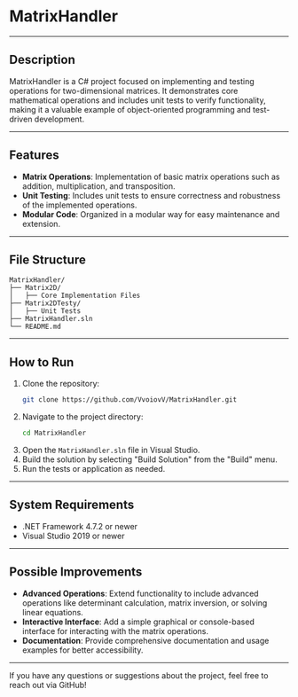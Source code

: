 # MatrixHandler

---

## Description
MatrixHandler is a C# project focused on implementing and testing operations for two-dimensional matrices. It demonstrates core mathematical operations and includes unit tests to verify functionality, making it a valuable example of object-oriented programming and test-driven development.

---

## Features
- **Matrix Operations**: Implementation of basic matrix operations such as addition, multiplication, and transposition.
- **Unit Testing**: Includes unit tests to ensure correctness and robustness of the implemented operations.
- **Modular Code**: Organized in a modular way for easy maintenance and extension.

---

## File Structure
```
MatrixHandler/
├── Matrix2D/
│   ├── Core Implementation Files
├── Matrix2DTesty/
│   ├── Unit Tests
├── MatrixHandler.sln
└── README.md
```

---

## How to Run
1. Clone the repository:
   ```bash
   git clone https://github.com/VvoiovV/MatrixHandler.git
   ```
2. Navigate to the project directory:
   ```bash
   cd MatrixHandler
   ```
3. Open the `MatrixHandler.sln` file in Visual Studio.
4. Build the solution by selecting "Build Solution" from the "Build" menu.
5. Run the tests or application as needed.

---

## System Requirements
- .NET Framework 4.7.2 or newer
- Visual Studio 2019 or newer

---

## Possible Improvements
- **Advanced Operations**: Extend functionality to include advanced operations like determinant calculation, matrix inversion, or solving linear equations.
- **Interactive Interface**: Add a simple graphical or console-based interface for interacting with the matrix operations.
- **Documentation**: Provide comprehensive documentation and usage examples for better accessibility.

---

If you have any questions or suggestions about the project, feel free to reach out via GitHub!
